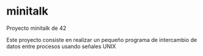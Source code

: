 # minitalk
Proyecto minitalk de 42

Este proyecto consiste en realizar un pequeño programa de intercambio de datos entre procesos usando señales UNIX
